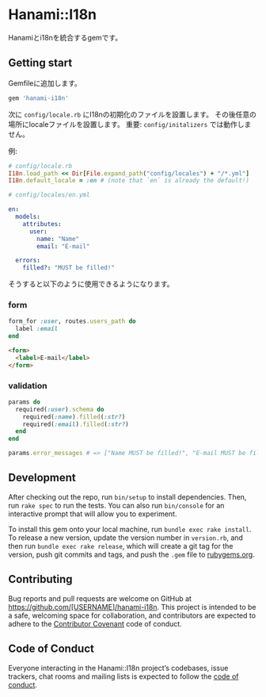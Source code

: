 # Hanami::I18n

Hanamiとi18nを統合するgemです。

## Getting start

Gemfileに追加します。

```ruby
gem 'hanami-i18n'
```

次に `config/locale.rb` にI18nの初期化のファイルを設置します。
その後任意の場所にlocaleファイルを設置します。
重要: `config/initalizers` では動作しません。

例:

```ruby
# config/locale.rb
I18n.load_path << Dir[File.expand_path("config/locales") + "/*.yml"]
I18n.default_locale = :en # (note that `en` is already the default!)
```


```yaml
# config/locales/en.yml

en:
  models:
    attributes:
      user:
        name: "Name"
        email: "E-mail"

  errors:
    filled?: "MUST be filled!"
```

そうすると以下のように使用できるようになります。

### form

```ruby
form_for :user, routes.users_path do
  label :email
end
```

```html
<form>
  <label>E-mail</label>
</form>
```

### validation

```ruby
params do
  required(:user).schema do
    required(:name).filled(:str?)
    required(:email).filled(:str?)
  end
end

params.error_messages # => ["Name MUST be filled!", "E-mail MUST be filled!"]
```

## Development

After checking out the repo, run `bin/setup` to install dependencies. Then, run `rake spec` to run the tests. You can also run `bin/console` for an interactive prompt that will allow you to experiment.

To install this gem onto your local machine, run `bundle exec rake install`. To release a new version, update the version number in `version.rb`, and then run `bundle exec rake release`, which will create a git tag for the version, push git commits and tags, and push the `.gem` file to [rubygems.org](https://rubygems.org).

## Contributing

Bug reports and pull requests are welcome on GitHub at https://github.com/[USERNAME]/hanami-i18n. This project is intended to be a safe, welcoming space for collaboration, and contributors are expected to adhere to the [Contributor Covenant](http://contributor-covenant.org) code of conduct.

## Code of Conduct

Everyone interacting in the Hanami::I18n project’s codebases, issue trackers, chat rooms and mailing lists is expected to follow the [code of conduct](https://github.com/[USERNAME]/hanami-i18n/blob/master/CODE_OF_CONDUCT.md).
